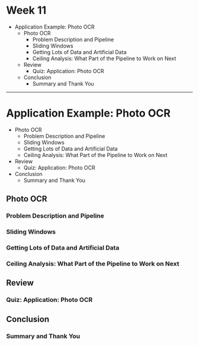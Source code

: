Week 11
=======

- Application Example: Photo OCR
    - Photo OCR
        - Problem Description and Pipeline
        - Sliding Windows
        - Getting Lots of Data and Artificial Data
        - Ceiling Analysis: What Part of the Pipeline to Work on Next
    - Review
        - Quiz: Application: Photo OCR
    - Conclusion
        - Summary and Thank You

--------------------------------------------------------------------------------

Application Example: Photo OCR
==============================

- Photo OCR
    - Problem Description and Pipeline
    - Sliding Windows
    - Getting Lots of Data and Artificial Data
    - Ceiling Analysis: What Part of the Pipeline to Work on Next
- Review
    - Quiz: Application: Photo OCR
- Conclusion
    - Summary and Thank You

Photo OCR
---------

### Problem Description and Pipeline

### Sliding Windows

### Getting Lots of Data and Artificial Data

### Ceiling Analysis: What Part of the Pipeline to Work on Next

Review
------

### Quiz: Application: Photo OCR

Conclusion
----------

### Summary and Thank You

